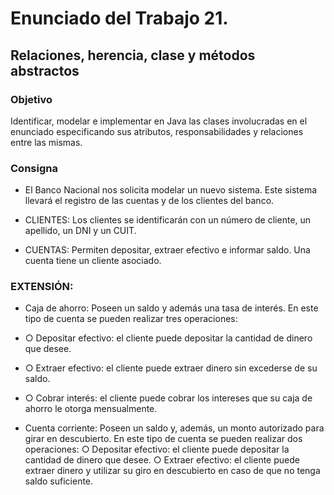 # Enunciado del Trabajo 21.

## Relaciones, herencia, clase y métodos abstractos

### Objetivo
Identificar, modelar e implementar en Java las clases involucradas en el enunciado especificando sus atributos, responsabilidades y relaciones entre las mismas.

### Consigna
- El Banco Nacional nos solicita modelar un nuevo sistema. Este sistema llevará el registro de las cuentas y de los clientes del banco.

- CLIENTES: Los clientes se identificarán con un número de cliente, un apellido, un DNI y un CUIT.

- CUENTAS: Permiten depositar, extraer efectivo e informar saldo. Una cuenta tiene un cliente asociado.

### EXTENSIÓN:

- Caja de ahorro: Poseen un saldo y además una tasa de interés. En este tipo de cuenta se pueden realizar tres operaciones:

- ○ Depositar efectivo: el cliente puede depositar la cantidad de dinero que desee.
- ○ Extraer efectivo: el cliente puede extraer dinero sin excederse de su saldo.
- ○ Cobrar interés: el cliente puede cobrar los intereses que su caja de ahorro le otorga mensualmente.

- Cuenta corriente: Poseen un saldo y, además, un monto autorizado para girar en descubierto. En este tipo de cuenta se pueden realizar dos operaciones:
○ Depositar efectivo: el cliente puede depositar la cantidad de dinero que desee.
○ Extraer efectivo: el cliente puede extraer dinero y utilizar su giro en descubierto en caso de que no tenga saldo suficiente.

